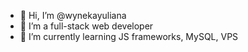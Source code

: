 - 👋 Hi, I’m @wynekayuliana
- 👀 I’m a full-stack web developer
- 🌱 I’m currently learning JS frameworks, MySQL, VPS

<!---
wynekayuliana/wynekayuliana is a ✨ special ✨ repository because its `README.md` (this file) appears on your GitHub profile.
You can click the Preview link to take a look at your changes.
--->
